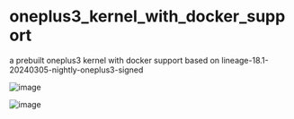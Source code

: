 # oneplus3_kernel_with_docker_support
a prebuilt oneplus3 kernel with docker support based on lineage-18.1-20240305-nightly-oneplus3-signed

![image](https://github.com/user-attachments/assets/185a0997-c0ea-4af7-bdaf-1fe7b8998577)

![image](https://github.com/user-attachments/assets/fb56049a-6aea-40f2-9916-e3df46149a87)
